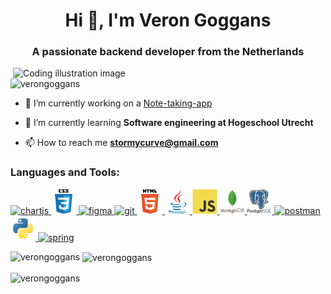 <h1 align="center">Hi 👋, I'm Veron Goggans</h1>
<h3 align="center">A passionate backend developer from the Netherlands</h3>
<img align="right" alt="Coding illustration image" width="500" src="https://img.freepik.com/free-vector/colourful-illustration-programmer-working_23-2148281410.jpg">

<p align="left"> <img src="https://komarev.com/ghpvc/?username=verongoggans&label=Profile%20views&color=0e75b6&style=flat" alt="verongoggans" /> </p>

- 🔭 I’m currently working on a [Note-taking-app](https://github.com/VeronGoggans/Note-taking-app)

- 🌱 I’m currently learning **Software engineering at Hogeschool Utrecht**

- 📫 How to reach me **stormycurve@gmail.com**


<h3 align="left">Languages and Tools:</h3>
<p align="left"> <a href="https://www.chartjs.org" target="_blank" rel="noreferrer"> <img src="https://www.chartjs.org/media/logo-title.svg" alt="chartjs" width="40" height="40"/> </a> <a href="https://www.w3schools.com/css/" target="_blank" rel="noreferrer"> <img src="https://raw.githubusercontent.com/devicons/devicon/master/icons/css3/css3-original-wordmark.svg" alt="css3" width="40" height="40"/> </a> <a href="https://www.figma.com/" target="_blank" rel="noreferrer"> <img src="https://www.vectorlogo.zone/logos/figma/figma-icon.svg" alt="figma" width="40" height="40"/> </a> <a href="https://git-scm.com/" target="_blank" rel="noreferrer"> <img src="https://www.vectorlogo.zone/logos/git-scm/git-scm-icon.svg" alt="git" width="40" height="40"/> </a> <a href="https://www.w3.org/html/" target="_blank" rel="noreferrer"> <img src="https://raw.githubusercontent.com/devicons/devicon/master/icons/html5/html5-original-wordmark.svg" alt="html5" width="40" height="40"/> </a> <a href="https://www.java.com" target="_blank" rel="noreferrer"> <img src="https://raw.githubusercontent.com/devicons/devicon/master/icons/java/java-original.svg" alt="java" width="40" height="40"/> </a> <a href="https://developer.mozilla.org/en-US/docs/Web/JavaScript" target="_blank" rel="noreferrer"> <img src="https://raw.githubusercontent.com/devicons/devicon/master/icons/javascript/javascript-original.svg" alt="javascript" width="40" height="40"/> </a> <a href="https://www.mongodb.com/" target="_blank" rel="noreferrer"> <img src="https://raw.githubusercontent.com/devicons/devicon/master/icons/mongodb/mongodb-original-wordmark.svg" alt="mongodb" width="40" height="40"/> </a> <a href="https://www.postgresql.org" target="_blank" rel="noreferrer"> <img src="https://raw.githubusercontent.com/devicons/devicon/master/icons/postgresql/postgresql-original-wordmark.svg" alt="postgresql" width="40" height="40"/> </a> <a href="https://postman.com" target="_blank" rel="noreferrer"> <img src="https://www.vectorlogo.zone/logos/getpostman/getpostman-icon.svg" alt="postman" width="40" height="40"/> </a> <a href="https://www.python.org" target="_blank" rel="noreferrer"> <img src="https://raw.githubusercontent.com/devicons/devicon/master/icons/python/python-original.svg" alt="python" width="40" height="40"/> </a> <a href="https://spring.io/" target="_blank" rel="noreferrer"> <img src="https://www.vectorlogo.zone/logos/springio/springio-icon.svg" alt="spring" width="40" height="40"/> </a> </p>

<p><img align="left" src="https://github-readme-stats.vercel.app/api/top-langs?username=verongoggans&show_icons=true&locale=en&layout=compact" alt="verongoggans" /></p>

<p>&nbsp;<img align="center" src="https://github-readme-stats.vercel.app/api?username=verongoggans&show_icons=true&locale=en" alt="verongoggans" /></p>

<p><img align="center" src="https://github-readme-streak-stats.herokuapp.com/?user=verongoggans&" alt="verongoggans" /></p>
